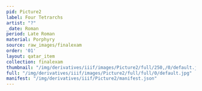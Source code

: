 ```yaml
---
pid: Picture2
label: Four Tetrarchs
artist: "?"
_date: Roman
period: Late Roman
material: Porphyry
source: raw_images/finalexam
order: '01'
layout: qatar_item
collection: finalexam
thumbnail: "/img/derivatives/iiif/images/Picture2/full/250,/0/default.jpg"
full: "/img/derivatives/iiif/images/Picture2/full/full/0/default.jpg"
manifest: "/img/derivatives/iiif/Picture2/manifest.json"
---
```

